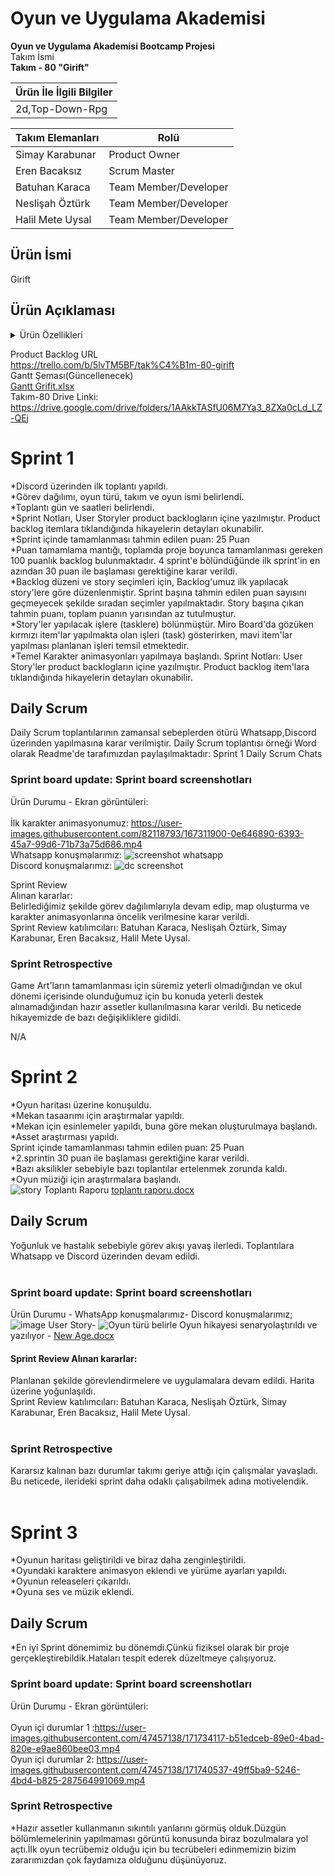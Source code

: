 # Oyun ve Uygulama Akademisi
**Oyun ve Uygulama Akademisi Bootcamp Projesi** </br>
Takım İsmi   
**Takım - 80 "Girift"**

| Ürün İle İlgili Bilgiler |
| -------------|
|2d,Top-Down-Rpg|

| Takım Elemanları | Rolü |
| ------------- | ------------- |
| Simay Karabunar  |  Product Owner |
| Eren Bacaksız | Scrum Master |
| Batuhan Karaca | Team Member/Developer |
| Neslişah Öztürk | Team Member/Developer |
| Halil Mete Uysal | Team Member/Developer |

## Ürün İsmi </br>
Girift

## Ürün Açıklaması</br>

<details><summary>Ürün Özellikleri</summary>
<p>
Bir askerin macerasını anlatan 2D Top Down Rpg türünde oyun.WASD ya da ok tuşları ile oynanıyor.Kapanma sorunu yaşanırsa Alt+F4 kullanmanızı öneririz.
</p>
</details>

Product Backlog URL</br>
https://trello.com/b/5lvTM5BF/tak%C4%B1m-80-girift </br>
Gantt Şeması(Güncellenecek)</br>
[Gantt Grifit.xlsx](https://github.com/BatuhanKaraca99/OyunveUygulamaAkademisi/files/8557086/Gantt.Grifit.xlsx)</br>
Takım-80 Drive Linki: https://drive.google.com/drive/folders/1AAkkTASfU06M7Ya3_8ZXa0cLd_LZ-QEj </br>


# Sprint 1</br>
*Discord üzerinden ilk toplantı yapıldı.</br>
*Görev dağılımı, oyun türü, takım ve oyun ismi belirlendi.</br> 
*Toplantı gün ve saatleri belirlendi.</br>
*Sprint Notları, User Storyler product backlogların içine yazılmıştır. Product backlog itemlara tıklandığında hikayelerin detayları okunabilir.</br>
*Sprint içinde tamamlanması tahmin edilen puan: 25 Puan</br>
*Puan tamamlama mantığı, toplamda proje boyunca tamamlanması gereken 100 puanlık backlog bulunmaktadır. 4 sprint'e bölündüğünde ilk sprint'in en azından 30 puan ile başlaması gerektiğine karar verildi.</br>
*Backlog düzeni ve story seçimleri için, Backlog'umuz ilk yapılacak story'lere göre düzenlenmiştir. Sprint başına tahmin edilen puan sayısını geçmeyecek şekilde sıradan seçimler yapılmaktadır. Story başına çıkan tahmin puanı, toplam puanın yarısından az tutulmuştur.</br>
*Story'ler yapılacak işlere (tasklere) bölünmüştür. Miro Board'da gözüken kırmızı item'lar yapılmakta olan işleri (task) gösterirken, mavi item'lar yapılması planlanan işleri temsil etmektedir.</br>
*Temel Karakter animasyonları yapılmaya başlandı.
Sprint Notları: User Story'ler product backlogların içine yazılmıştır. Product backlog item'lara tıklandığında hikayelerin detayları okunabilir.</br>


## Daily Scrum 
Daily Scrum toplantılarının zamansal sebeplerden ötürü Whatsapp,Discord üzerinden yapılmasına karar verilmiştir. Daily Scrum toplantısı örneği Word olarak Readme'de tarafımızdan paylaşılmaktadır: Sprint 1 Daily Scrum Chats</br>

### Sprint board update: Sprint board screenshotları</br>
Ürün Durumu - Ekran görüntüleri:</br>
</br>
İlk karakter animasyonumuz: https://user-images.githubusercontent.com/82118793/167311900-0e646890-6393-45a7-99d6-71b73a75d686.mp4</br>
Whatsapp konuşmalarımız: ![screenshot whatsapp](https://user-images.githubusercontent.com/82118793/167312317-1d435d6f-3da2-463f-b6fc-dafc78ead667.png)</br>
Discord konuşmalarımız: ![dc screenshot](https://user-images.githubusercontent.com/82118793/167312458-4a060e26-01c4-46d1-bd53-643d4b4d9d67.jpg)</br>

Sprint Review</br> Alınan kararlar:</br> Belirlediğimiz şekilde görev dağılımlarıyla devam edip, map oluşturma ve karakter animasyonlarına öncelik verilmesine karar verildi. </br> Sprint Review katılımcıları: Batuhan Karaca, Neslişah Öztürk, Simay Karabunar, Eren Bacaksız, Halil Mete Uysal. </br>

### Sprint Retrospective</br>

Game Art'ların tamamlanması için süremiz yeterli olmadığından ve okul dönemi içerisinde olunduğumuz için bu konuda yeterli destek alınamadığından hazır assetler kullanılmasına karar verildi. Bu neticede hikayemizde de bazı değişikliklere gidildi.</br>

N/A

# Sprint 2</br> 
*Oyun haritası üzerine konuşuldu.</br> 
*Mekan tasaarımı için araştırmalar yapıldı.</br> 
*Mekan için esinlemeler yapıldı, buna göre mekan oluşturulmaya başlandı. </br> 
*Asset araştırması yapıldı.</br> 
Sprint içinde tamamlanması tahmin edilen puan: 25 Puan</br>
*2.sprintin 30 puan ile başlaması gerektiğine karar verildi.</br>
*Bazı aksilikler sebebiyle bazı toplantılar ertelenmek zorunda kaldı. </br> 
*Oyun müziği için araştırmalara başlandı.  </br> 
![story](https://user-images.githubusercontent.com/47457138/169710721-759020ba-e689-4a4c-b2ad-34a3bddf6ef1.PNG)
Toplantı Raporu
[toplantı raporu.docx](https://github.com/BatuhanKaraca99/OyunveUygulamaAkademisi/files/8750094/toplanti.raporu.docx)

## Daily Scrum </br> 
Yoğunluk ve hastalık sebebiyle görev akışı yavaş ilerledi. Toplantılara Whatsapp ve Discord üzerinden devam edildi. </br> 
</br>

### Sprint board update: Sprint board screenshotları
Ürün Durumu - WhatsApp konuşmalarımız- Discord konuşmalarımız; ![image](https://user-images.githubusercontent.com/104224000/169710038-cbf1f260-d8d9-4cfe-abbf-3a69f8f8f07e.png)
User Story- ![Oyun türü belirle](https://user-images.githubusercontent.com/82118793/169713098-bd8360e8-3e8c-415c-9446-6c06fdf69b94.png)
Oyun hikayesi senaryolaştırıldı ve yazılıyor - [New Age.docx](https://github.com/BatuhanKaraca99/OyunveUygulamaAkademisi/files/8756996/New.Age.docx)


#### Sprint Review Alınan kararlar:</br> 
Planlanan şekilde görevlendirmelere ve uygulamalara devam edildi. Harita üzerine yoğunlaşıldı. </br> 
Sprint Review katılımcıları: Batuhan Karaca, Neslişah Öztürk, Simay Karabunar, Eren Bacaksız, Halil Mete Uysal.</br> 
</br> 
### Sprint Retrospective</br>
Kararsız kalınan bazı durumlar takımı geriye attığı için çalışmalar yavaşladı. Bu neticede, ilerideki sprint daha odaklı çalışabilmek adına motivelendik.  
</br>
# Sprint 3</br>
*Oyunun haritası geliştirildi ve biraz daha zenginleştirildi.</br>
*Oyundaki karaktere animasyon eklendi ve yürüme ayarları yapıldı.</br>
*Oyunun releaseleri çıkarıldı.</br>
*Oyuna ses ve müzik eklendi.</br>

## Daily Scrum </br> 
*En iyi Sprint dönemimiz bu dönemdi.Çünkü fiziksel olarak bir proje gerçekleştirebildik.Hataları tespit ederek düzeltmeye çalışıyoruz.

### Sprint board update: Sprint board screenshotları</br>
Ürün Durumu - Ekran görüntüleri:</br>
</br>
Oyun içi durumlar 1 :https://user-images.githubusercontent.com/47457138/171734117-b51edceb-89e0-4bad-820e-e9ae860bee03.mp4</br>
Oyun içi durumlar 2: https://user-images.githubusercontent.com/47457138/171740537-49ff5ba9-5246-4bd4-b825-287564991069.mp4</br>
### Sprint Retrospective</br>
*Hazır assetler kullanmanın sıkıntılı yanlarını görmüş olduk.Düzgün bölümlemelerinin yapılmaması görüntü konusunda biraz bozulmalara yol açtı.İlk oyun tecrübemiz olduğu için bu tecrübeleri edinmemizin bizim zararımızdan çok faydamıza olduğunu düşünüyoruz.
